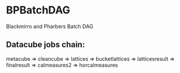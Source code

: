 # BPBatchDAG
Blackmirro and Pharbers Batch DAG

## Datacube jobs chain:
metacube => cleancube => lattices => bucketlattices => latticesresult => finalresult => calmeasures2 => horcalmeasures
